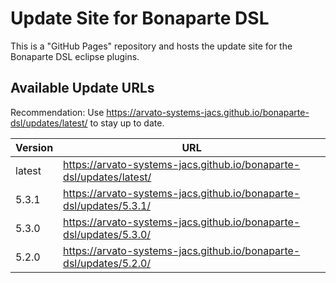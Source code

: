 Update Site for Bonaparte DSL
=============

This is a "GitHub Pages" repository and hosts the update site for the Bonaparte DSL eclipse plugins.

## Available Update URLs

Recommendation: Use https://arvato-systems-jacs.github.io/bonaparte-dsl/updates/latest/ to stay up to date.

| Version | URL |
|---|---|
| latest | https://arvato-systems-jacs.github.io/bonaparte-dsl/updates/latest/ |
| 5.3.1 | https://arvato-systems-jacs.github.io/bonaparte-dsl/updates/5.3.1/ |
| 5.3.0 | https://arvato-systems-jacs.github.io/bonaparte-dsl/updates/5.3.0/ |
| 5.2.0 | https://arvato-systems-jacs.github.io/bonaparte-dsl/updates/5.2.0/ |
